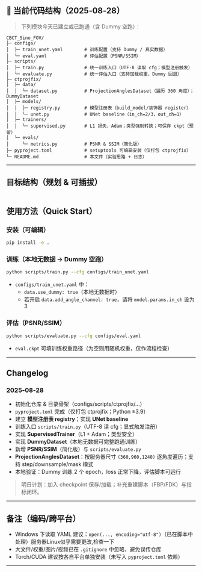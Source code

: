 ## 🧱 当前代码结构（2025‑08‑28）

> 下列模块今天已建立或已跑通（含 Dummy 空跑）：

```
CBCT_Sino_FOV/
├─ configs/
│  ├─ train_unet.yaml        # 训练配置（支持 Dummy / 真实数据）
│  └─ eval.yaml              # 评估配置（PSNR/SSIM）
├─ scripts/
│  ├─ train.py               # 统一训练入口（UTF-8 读取 cfg；模型注册触发）
│  └─ evaluate.py            # 统一评估入口（支持加载权重，Dummy 回退）
├─ ctprojfix/
│  ├─ data/
│  │  └─ dataset.py          # ProjectionAnglesDataset（遍历 360 角度）；DummyDataset
│  ├─ models/
│  │  ├─ registry.py         # 模型注册表（build_model/装饰器 register）
│  │  └─ unet.py             # UNet baseline（in_ch=2/3，out_ch=1）
│  ├─ trainers/
│  │  └─ supervised.py       # L1 损失，Adam；类型强制转换；可保存 ckpt（预留）
│  └─ evals/
│     └─ metrics.py          # PSNR & SSIM（简化版）
├─ pyproject.toml            # setuptools 可编辑安装（仅打包 ctprojfix）
└─ README.md                 # 本文件（实验思路 + 日志）
```

---

## 目标结构（规划 & 可插拔）
```
```


## 使用方法（Quick Start）

### 安装（可编辑）
```bash
pip install -e .
```

### 训练（本地无数据 → Dummy 空跑）
```bash
python scripts/train.py --cfg configs/train_unet.yaml
```
- `configs/train_unet.yaml` 中：
  - `data.use_dummy: true`（本地无数据时）
  - 若开启 `data.add_angle_channel: true`，请将 `model.params.in_ch` 设为 3

### 评估（PSNR/SSIM）
```bash
python scripts/evaluate.py --cfg configs/eval.yaml
```
- `eval.ckpt` 可填训练权重路径（为空则用随机权重，仅作流程检查）

---

## Changelog

### 2025‑08‑28
- 初始化仓库 & 目录骨架（configs/scripts/ctprojfix/...）
- `pyproject.toml` 完成（仅打包 ctprojfix；Python ≥3.9）
- 建立 **模型注册表 registry**；实现 **UNet baseline**
- 训练入口 `scripts/train.py`（UTF-8 读 cfg；显式触发注册）
- 实现 **SupervisedTrainer**（L1 + Adam；类型安全）
- 实现 **DummyDataset**（本地无数据可完整跑通训练）
- 新增 **PSNR/SSIM**（简化版）与 `scripts/evaluate.py`
- **ProjectionAnglesDataset**：按服务器尺寸 `(360,960,1240)` 逐角度遍历；支持 step/downsample/mask 模式
- 本地验证：Dummy 训练 2 个 epoch，loss 正常下降，评估脚本可运行

> 明日计划：加入 checkpoint 保存/加载；补充重建脚本（FBP/FDK）与指标闭环。

---

## 备注（编码/跨平台）
- Windows 下读取 YAML 建议：`open(..., encoding="utf-8")`（已在脚本中处理）服务器Linux似乎需要更改,检查一下
- 大文件/权重/图片/视频已在 `.gitignore` 中忽略，避免误传仓库
- Torch/CUDA 建议按各自平台单独安装（未写入 `pyproject.toml` 依赖）

---